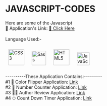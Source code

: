 # JAVASCRIPT-CODES<br>
Here are some of the Javascript <br>
🎲 Application's Link: <a href="https://webapps.pages.dev/">🔗 Click Here</a><br>
<br>
Language Used:-<br>
<div align="left">  
<img style="margin: 10px" src="https://profilinator.rishav.dev/skills-assets/css3-original-wordmark.svg" alt="CSS3" height="50" />  
<img style="margin: 10px" src="https://profilinator.rishav.dev/skills-assets/sass-original.svg" alt="Sass" height="45" />  
<img style="margin: 10px" src="https://profilinator.rishav.dev/skills-assets/html5-original-wordmark.svg" alt="HTML5" height="50" />  
<img style="margin: 10px" src="https://profilinator.rishav.dev/skills-assets/javascript-original.svg" alt="JavaScript" height="40" />
</div><br>
----------These Application Contains:---------<br>
#1 🌈 Color Flipper Application: <a href="https://webapps.pages.dev/Color-Flipper-App/index.html">Link</a><br>
#2 🔢 Number Counter Application: <a href="https://webapps.pages.dev/Counter-App/index.html">Link</a><br>
#3 🤷‍♂️ Author Review Application: <a href="https://webapps.pages.dev/Review-App/index.html">Link</a><br>
#4 ⏱ Count Down Timer Application: <a href="https://webapps.pages.dev/CountDownTimer/index.html">Link</a><br>



